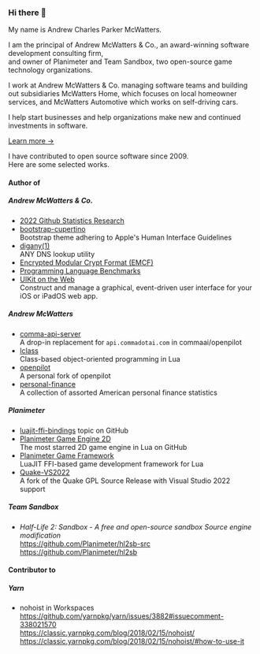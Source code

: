 ### Hi there 👋

My name is Andrew Charles Parker McWatters.  

I am the principal of Andrew McWatters & Co., an award-winning software
development consulting firm,  
and owner of Planimeter and Team Sandbox, two open-source game technology
organizations.  

I work at Andrew McWatters & Co. managing software teams and building out
subsidiaries McWatters Home, which focuses on local homeowner services, and
McWatters Automotive which works on self-driving cars.

I help start businesses and help organizations make new and continued
investments in software.

[Learn more →](https://www.andrewmcwatters.com)

I have contributed to open source software since 2009.  
Here are some selected works.

#### Author of

##### Andrew McWatters & Co.

- [2022 Github Statistics Research](https://github.com/andrewmcwattersandco/github-statistics)
- [bootstrap-cupertino](https://github.com/andrewmcwatters/bootstrap-cupertino)  
  Bootstrap theme adhering to Apple's Human Interface Guidelines
- [digany(1)](https://github.com/andrewmcwattersandco/digany)  
  ANY DNS lookup utility
- [Encrypted Modular Crypt Format (EMCF)](https://github.com/andrewmcwattersandco/encrypted-modular-crypt-format)
- [Programming Language Benchmarks](https://github.com/andrewmcwattersandco/programming-language-benchmarks)
- [UIKit on the Web](https://github.com/andrewmcwatters/UIKit-on-the-Web)  
  Construct and manage a graphical, event-driven user interface for your iOS or iPadOS web app.

##### Andrew McWatters

- [comma-api-server](https://github.com/andrewmcwatters/comma-api-server)  
  A drop-in replacement for `api.commadotai.com` in commaai/openpilot
- [lclass](https://github.com/andrewmcwatters/lclass)  
  Class-based object-oriented programming in Lua
- [openpilot](https://github.com/andrewmcwatters/openpilot)  
  A personal fork of openpilot
- [personal-finance](https://andrewmcwatters.github.io/personal-finance/)  
  A collection of assorted American personal finance statistics

##### Planimeter

- [luajit-ffi-bindings](https://github.com/topics/luajit-ffi-bindings) topic on
  GitHub
- [Planimeter Game Engine 2D](https://github.com/Planimeter/game-engine-2d)  
  The most starred 2D game engine in Lua on GitHub
- [Planimeter Game Framework](https://github.com/Planimeter/lgf)  
  LuaJIT FFI-based game development framework for Lua
- [Quake-VS2022](https://github.com/Planimeter/Quake-VS2022)  
  A fork of the Quake GPL Source Release with Visual Studio 2022 support

##### Team Sandbox

- _Half-Life 2: Sandbox - A free and open-source sandbox Source engine
  modification_  
  https://github.com/Planimeter/hl2sb-src  
  https://github.com/Planimeter/hl2sb

#### Contributor to

##### Yarn

- nohoist in Workspaces  
  https://github.com/yarnpkg/yarn/issues/3882#issuecomment-338021570  
  https://classic.yarnpkg.com/blog/2018/02/15/nohoist/  
  https://classic.yarnpkg.com/blog/2018/02/15/nohoist/#how-to-use-it

<!--
**andrewmcwatters/andrewmcwatters** is a ✨ _special_ ✨ repository because its `README.md` (this file) appears on your GitHub profile.

Here are some ideas to get you started:

- 🔭 I’m currently working on ...
- 🌱 I’m currently learning ...
- 👯 I’m looking to collaborate on ...
- 🤔 I’m looking for help with ...
- 💬 Ask me about ...
- 📫 How to reach me: ...
- 😄 Pronouns: ...
- ⚡ Fun fact: ...
-->
